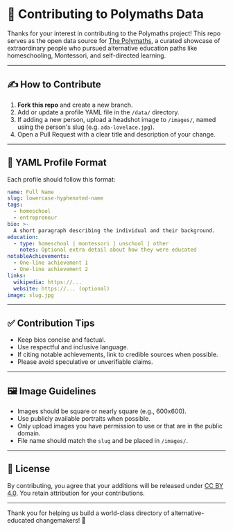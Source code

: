 # 🙌 Contributing to Polymaths Data

Thanks for your interest in contributing to the Polymaths project! This repo serves as the open data source for [The Polymaths](https://example.com), a curated showcase of extraordinary people who pursued alternative education paths like homeschooling, Montessori, and self-directed learning.

---

## ✍️ How to Contribute

1. **Fork this repo** and create a new branch.
2. Add or update a profile YAML file in the `/data/` directory.
3. If adding a new person, upload a headshot image to `/images/`, named using the person's slug (e.g. `ada-lovelace.jpg`).
4. Open a Pull Request with a clear title and description of your change.

---

## 🧾 YAML Profile Format

Each profile should follow this format:

```yaml
name: Full Name
slug: lowercase-hyphenated-name
tags:
  - homeschool
  - entrepreneur
bio: >-
  A short paragraph describing the individual and their background.
education:
  - type: homeschool | montessori | unschool | other
    notes: Optional extra detail about how they were educated
notableAchievements:
  - One-line achievement 1
  - One-line achievement 2
links:
  wikipedia: https://...
  website: https://... (optional)
image: slug.jpg
```

---

## ✅ Contribution Tips

- Keep bios concise and factual.
- Use respectful and inclusive language.
- If citing notable achievements, link to credible sources when possible.
- Please avoid speculative or unverifiable claims.

---

## 🖼 Image Guidelines

- Images should be square or nearly square (e.g., 600x600).
- Use publicly available portraits when possible.
- Only upload images you have permission to use or that are in the public domain.
- File name should match the `slug` and be placed in `/images/`.

---

## 📄 License

By contributing, you agree that your additions will be released under [CC BY 4.0](https://creativecommons.org/licenses/by/4.0/). You retain attribution for your contributions.

---

Thank you for helping us build a world-class directory of alternative-educated changemakers! 🚀
